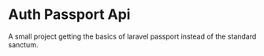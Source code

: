 # Auth Passport Api

A small project getting the basics of laravel passport instead of the standard sanctum.

